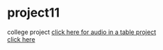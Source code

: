 # project11
college project
<a href="audioTable.html"> click here for audio in a table project </a>
<br><a href="https://itzsoumyadip.github.io/project11/">click here</a>